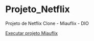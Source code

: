 # Projeto_Netflix
 Projeto de Netflix Clone - Miauflix - DIO

<a href ="https://josimoni.github.io/Projeto_Netflix/style/index.html"> Executar projeto Miauflix </a>